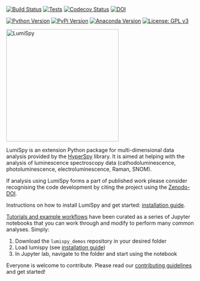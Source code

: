 [![Build Status](https://dev.azure.com/Lumispy/lumispy/_apis/build/status/LumiSpy.lumispy?branchName=main)](https://dev.azure.com/Lumispy/lumispy/_build/latest?definitionId=3&branchName=main)
[![Tests](https://github.com/lumispy/lumispy/workflows/Tests/badge.svg)](https://github.com/lumispy/lumispy/actions)
[![Codecov Status](https://codecov.io/gh/lumispy/lumispy/branch/main/graph/badge.svg?token=8ZFX8X4Z1I)](https://codecov.io/gh/lumispy/lumispy)
[![DOI](https://zenodo.org/badge/DOI/10.5281/zenodo.4640445.svg)](https://doi.org/10.5281/zenodo.4640445)

[![Python Version](https://img.shields.io/pypi/pyversions/lumispy.svg?style=flat)](https://pypi.python.org/pypi/lumispy)
[![PyPi Version](http://img.shields.io/pypi/v/lumispy.svg?style=flat)](https://pypi.python.org/pypi/lumispy)
[![Anaconda Version](https://anaconda.org/conda-forge/lumispy/badges/version.svg)](https://anaconda.org/conda-forge/lumispy)
[![License: GPL v3](https://img.shields.io/badge/License-GPLv3-blue.svg)](https://www.gnu.org/licenses/gpl-3.0)


<img src="https://github.com/LumiSpy/lumispy/raw/main/doc/media/logo_rec_april21.svg" width="300" alt="LumiSpy">

LumiSpy is an extension Python package for multi-dimensional data analysis 
provided by the [HyperSpy](http://hyperspy.org) library. It is aimed at helping 
with the analysis of luminescence spectroscopy data (cathodoluminescence, 
photoluminescence, electroluminescence, Raman, SNOM).

If analysis using LumiSpy forms a part of published work please consider 
recognising the code development by citing the project using the [Zenodo-DOI](https://doi.org/10.5281/zenodo.4640445).

Instructions on how to install LumiSpy and get started: [installation guide](INSTALLATION.md).

[Tutorials and example workflows](https://github.com/lumispy/lumispy-demos)
have been curated as a series of Jupyter notebooks that you can work through 
and modify to perform many common analyses. Simply:

1. Download the `lumispy_demos` repository in your desired folder
2. Load lumispy (see [installation guide](INSTALLATION.md))
3. In Jupyter lab, navigate to the folder and start using the notebook

Everyone is welcome to contribute. Please read our
[contributing guidelines](.github/CONTRIBUTING.md) and get started!
